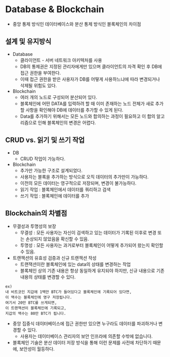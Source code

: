 # Database & Blockchain

* 중앙 통제 방식인 데이터베이스와 분산 통제 방식인 블록체인의 차이점

## 설계 및 유지방식

* Database
  * 클라이언트 - 서버 네트워크 아키텍처를 사용
  * DB의 통제권은 지정된 관리자에게만 있으며 클라이언트의 자격 확인 후 DB에 접근 권한을 부여한다.
  * 이때 접근 권한을 받은 사용자가 DB를 어떻게 사용하느냐에 따라 변경되거나 삭제될 위험도 있다.
* Blockchain
  * 여러 개의 노드로 구성되어 분산되어 있다.
  * 블록체인에 어떤 DATA를 입력하려 할 때 이미 존재하는 노드 전체가 새로 추가할 사항을 확인해야 DB에 데이터를 추가할 수 있게 된다.
  * Data를 추가하기 위해서는 모든 노드와 합의하는 과정이 필요하고 이 합의 알고리즘으로 인해 블록체인의 변경은 어렵다.

## CRUD vs. 읽기 및 쓰기 작업
* DB
  * CRUD 작업이 가능하다.
* Blockchain
  * 추가만 가능한 구조로 설계되었다.
  * 사용자는 블록을 추가하는 방식으로 오직 데이터의 추가만이 가능하다.
  * 이전의 모든 데이터는 영구적으로 저장되며, 변경이 불가능하다.
  * 읽기 작업 : 블록체인에서 데이터를 쿼리하고 검색
  * 쓰기 작업 : 블록체인에 데이터를 추가

## Blockchain의 차별점

* 무결성과 투명성의 보장
  * 무결성 : 모든 사용자는 자신이 검색하고 있는 데이터가 기록된 이후로 변경 또는 손상되지 않았음을 확신할 수 있음.
  * 투명성 : 모든 사용자는 과거로부터 블록체인이 어떻게 추가되어 왔는지 확인할 수 있음.
* 트랜잭션의 유효성 검증과 신규 트랜잭션 작성
  * 트랜잭션이란 블록체인에 있는 data의 상태를 변경하는 작업
  * 블록체인 상의 기존 내용은 항상 동일하게 유지되야 하지만, 신규 내용으로 기존 내용의 상태를 변경할 수 있다.

```
ex)
내 비트코인 지갑에 1백만 BTC가 들어있다고 블록체인에 기록되어 있다면,
이 액수는 블록체인에 영구 저장됩니다.
여기서 20만 BTC를 쓰게되면,
이 트랜잭션이 블록체인에 기록되고,
지갑의 액수는 80만 BTC가 됩니다.
```

* 중앙 집중식 데이터베이스에 접근 권한만 있으면 누구라도 데이터를 파괴하거나 변경할 수 있다.
  * 사용자는 데이터베이스 관리자의 보안 인프라에 의존할 수밖에 없습니다.
* 블록체인 기술은 분산 데이터 저장 방식을 통해 이런 문제를 사전에 차단하기 때문에, 보안성이 월등하다.
